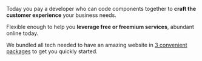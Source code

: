 Today you pay a developer who can code components together to **craft the customer experience** your business needs.

Flexible enough to help you **leverage free or freemium services**, abundant online today.

We bundled all tech needed to have an amazing website in [3 convenient packages](/offer/) to get you quickly started. 
